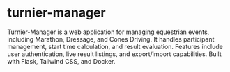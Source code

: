 # turnier-manager
Turnier-Manager is a web application for managing equestrian events, including Marathon, Dressage, and Cones Driving. It handles participant management, start time calculation, and result evaluation. Features include user authentication, live result listings, and export/import capabilities. Built with Flask, Tailwind CSS, and Docker.
